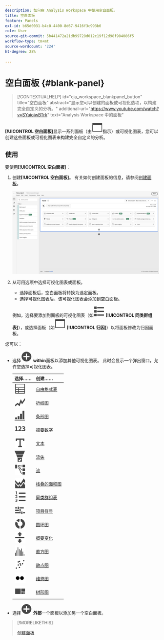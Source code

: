 ```yaml
---
description: 如何在 Analysis Workspace 中使用空白面板。
title: 空白面板
feature: Panels
exl-id: b65d0031-b4c0-4400-8d67-9416f3c993b6
role: User
source-git-commit: 5b441472a21db99728d012c19f12d98f984086f5
workflow-type: tm+mt
source-wordcount: '224'
ht-degree: 28%

---
```


# 空白面板 {#blank-panel}

<!-- markdownlint-disable MD034 -->

>[!CONTEXTUALHELP]
>id="cja_workspace_blankpanel_button"
>title="空白面板"
>abstract="显示您可以创建的面板或可视化选项，以构建完全自定义的分析。"
>additional-url="https://www.youtube.com/watch?v=SYaioiwBTrk" text="Analysis Workspace 中的面板"

<!-- markdownlint-enable MD034 -->


**[!UICONTROL 空白面板]**&#x200B;显示一系列面板（由![WebPage](/help/assets/icons/WebPage.svg)指示）或可视化图表，您可以创建这些面板或可视化图表来构建完全自定义的分析。

## 使用

要使用&#x200B;**[!UICONTROL 空白面板]**：

1. 创建&#x200B;**[!UICONTROL 空白面板]**。 有关如何创建面板的信息，请参阅[创建面板](panels.md#create-a-panel)。

   ![创建面板](assets/create-panel.png)



1. 从可用选项中选择可视化图表或面板。


   * 选择面板后，空白面板将转换为选定面板。
   * 选择可视化图表后，该可视化图表会添加到空白面板。

   例如，选择要添加到面板的可视化图表（如![ViewList](/help/assets/icons/ViewList.svg) **[!UICONTROL 同类群组表]**），或选择面板（如![WebPage](/help/assets/icons/WebPage.svg) **[!UICONTROL 归因]**）以将面板修改为归因面板。



您可以：

* 选择![AddCircle](/help/assets/icons/AddCircle.svg) **within**&#x200B;面板以添加其他可视化图表。 此时会显示一个弹出窗口，允许您选择可视化图表。

  | 选择…… | 创建…… |
  |---|---|
  | ![表格](/help/assets/icons/Table.svg) | [自由格式表](/help/analysis-workspace/visualizations/freeform-table/freeform-table.md) |
  | ![折线图](/help/assets/icons/GraphTrend.svg) | [折线图](/help/analysis-workspace/visualizations/line.md) |
  | ![GraphBarVertical](/help/assets/icons/GraphBarVertical.svg) | [条形图](/help/analysis-workspace/visualizations/bar.md) |
  | ![123](/help/assets/icons/123.svg) | [摘要数字](/help/analysis-workspace/visualizations/summary-number-change.md) |
  | ![文本](/help/assets/icons/Text.svg) | [文本](/help/analysis-workspace/visualizations/text.md) |
  | ![转化漏斗](/help/assets/icons/ConversionFunnel.svg) | [流失](/help/analysis-workspace/visualizations/fallout/fallout-flow.md) |
  | ![工作流](/help/assets/icons/GraphPathing.svg) | [流](/help/analysis-workspace/visualizations/c-flow/flow.md) |
  | ![GraphAreaStacked](/help/assets/icons/GraphAreaStacked.svg) | [栈叠的面积图](/help/analysis-workspace/visualizations/area.md) |
  | ![文本编号](/help/assets/icons/TextNumbered.svg) | [同类群组表](/help/analysis-workspace/visualizations/cohort-table/t-cohort.md) |
  | ![GraphBullet](/help/assets/icons/GraphBullet.svg) | [项目符号](/help/analysis-workspace/visualizations/bullet-graph.md) |
  | ![GraphDonut](/help/assets/icons/GraphDonut.svg) | [圆环图](/help/analysis-workspace/visualizations/donut.md) |
  | ![上移下移](/help/assets/icons/MoveUpDown.svg) | [概要变化](/help/analysis-workspace/visualizations/summary-number-change.md) |
  | ![直方图](/help/assets/icons/Histogram.svg) | [直方图](/help/analysis-workspace/visualizations/histogram.md) |
  | ![图形散点图](/help/assets/icons/GraphScatter.svg) | [散点图](/help/analysis-workspace/visualizations/scatterplot.md) |
  | ![类型](/help/assets/icons/TwoDots.svg) | [维恩图](/help/analysis-workspace/visualizations/venn.md) |
  | ![GraphTree](/help/assets/icons/GraphTree.svg) | [树形图](/help/analysis-workspace/visualizations/treemap.md) |

* 选择![AddCircle](/help/assets/icons/AddCircle.svg) **外部**&#x200B;一个面板以添加另一个空白面板。


>[!MORELIKETHIS]
>
>[创建面板](/help/analysis-workspace/c-panels/panels.md#create-a-panel)
>
